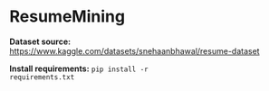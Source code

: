 # ResumeMining

**Dataset source:** https://www.kaggle.com/datasets/snehaanbhawal/resume-dataset

**Install requirements:** <code>pip install -r requirements.txt</code>